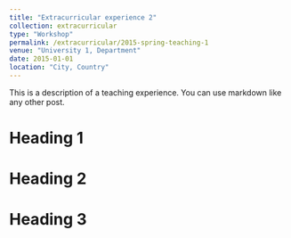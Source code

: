 ```yaml
---
title: "Extracurricular experience 2"
collection: extracurricular
type: "Workshop"
permalink: /extracurricular/2015-spring-teaching-1
venue: "University 1, Department"
date: 2015-01-01
location: "City, Country"
---
```


This is a description of a teaching experience. You can use markdown like any other post.

Heading 1
======

Heading 2
======

Heading 3
======
